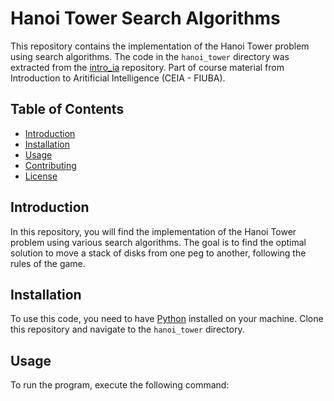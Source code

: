 # Hanoi Tower Search Algorithms

This repository contains the implementation of the Hanoi Tower problem using search algorithms. The code in the `hanoi_tower` directory was extracted from the [intro_ia](https://github.com/FIUBA-Posgrado-Inteligencia-Artificial/intro_ia/tree/main/clase2/hanoi_tower) repository. Part of course material from Introduction to Aritificial Intelligence (CEIA - FIUBA).

## Table of Contents

- [Introduction](#introduction)
- [Installation](#installation)
- [Usage](#usage)
- [Contributing](#contributing)
- [License](#license)

## Introduction

In this repository, you will find the implementation of the Hanoi Tower problem using various search algorithms. The goal is to find the optimal solution to move a stack of disks from one peg to another, following the rules of the game.

## Installation

To use this code, you need to have [Python](https://www.python.org/) installed on your machine. Clone this repository and navigate to the `hanoi_tower` directory.

## Usage

To run the program, execute the following command:

